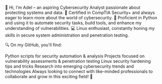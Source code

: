 👋 Hi, I'm Adel – an aspiring Cybersecurity Analyst passionate about protecting systems and data.
🔐 Certified in CompTIA Security+ and always eager to learn more about the world of cybersecurity.
🐍 Proficient in Python and using it to automate security tasks, build tools, and enhance my understanding of vulnerabilities.
💻 Linux enthusiast, constantly honing my skills in secure system administration and penetration testing.

🔍 On my GitHub, you'll find:

Python scripts for security automation & analysis
Projects focused on vulnerability assessments & penetration testing
Linux security hardening tips and tricks
Research into emerging cybersecurity trends and technologies
Always looking to connect with like-minded professionals to collaborate and grow in this exciting field! 🚀
